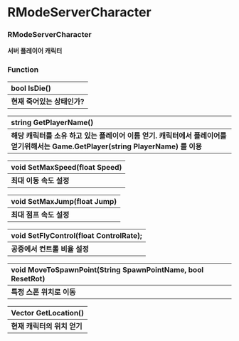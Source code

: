 # RModeServerCharacter

### **RModeServerCharacter**

**서버 플레이어 캐릭터**  


### **Function**

| **bool IsDie\(\)** |
| :--- |
| **현재 죽어있는 상태인가?** |

| **string GetPlayerName\(\)** |
| :--- |
| **해당 캐릭터를 소유 하고 있는 플레이어 이름 얻기. 캐릭터에서 플레이어를 얻기위해서는 Game.GetPlayer\(string PlayerName\) 를 이용** |

| **void SetMaxSpeed\(float Speed\)** |
| :--- |
| **최대 이동 속도 설정** |

| **void SetMaxJump\(float Jump\)** |
| :--- |
| **최대 점프 속도 설정** |

| **void SetFlyControl\(float ControlRate\);** |
| :--- |
| **공중에서 컨트롤 비율 설정** |

| **void MoveToSpawnPoint\(String SpawnPointName, bool ResetRot\)** |
| :--- |
| **특정 스폰 위치로 이동** |

| **Vector GetLocation\(\)** |
| :--- |
| **현재 캐릭터의 위치 얻기** |

